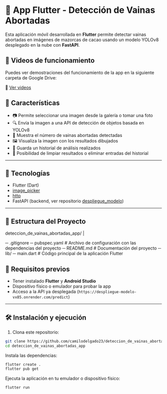 # 🍫 App Flutter - Detección de Vainas Abortadas

Esta aplicación móvil desarrollada en **Flutter** permite detectar vainas abortadas en imágenes de mazorcas de cacao usando un modelo YOLOv8 desplegado en la nube con **FastAPI**.

## 🎥 Videos de funcionamiento

Puedes ver demostraciones del funcionamiento de la app en la siguiente carpeta de Google Drive:

🔗 [Ver videos](https://drive.google.com/drive/folders/1ifvvzGRvBEe19DvQPGuq6H_iiQys6N9e?usp=sharing)

## 📱 Características

- 📷 Permite seleccionar una imagen desde la galería o tomar una foto
- 🔍 Envía la imagen a una API de detección de objetos basada en YOLOv8
- 🌱 Muestra el número de vainas abortadas detectadas
- 🖼 Visualiza la imagen con los resultados dibujados
- 📜 Guarda un historial de análisis realizados
- 🧹 Posibilidad de limpiar resultados o eliminar entradas del historial

---

## 🧰 Tecnologías

- Flutter (Dart)
- [image_picker](https://pub.dev/packages/image_picker)
- [http](https://pub.dev/packages/http)
- FastAPI (backend, ver repositorio [despliegue_modelo](https://github.com/camilodelgado23/despliegue_modelo))

---

## 📁 Estructura del Proyecto

deteccion_de_vainas_abortadas_app/ |

─ .gitignore
─ pubspec.yaml # Archivo de configuración con las dependencias del proyecto
─ README.md # Documentación del proyecto
─ lib/
  ─ main.dart # Código principal de la aplicación Flutter

## 🚀 Requisitos previos

- Tener instalado **Flutter** y **Android Studio**
- Dispositivo físico o emulador para probar la app
- Acceso a la API ya desplegada (`https://despliegue-modelo-vx85.onrender.com/predict`)

---

## 🛠 Instalación y ejecución

1. Clona este repositorio:

```bash
git clone https://github.com/camilodelgado23/deteccion_de_vainas_abortadas_app.git
cd deteccion_de_vainas_abortadas_app
```
Instala las dependencias:

```bash
flutter create .
flutter pub get
```
Ejecuta la aplicación en tu emulador o dispositivo físico:

```bash
flutter run
```
